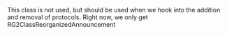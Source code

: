 This class is not used, but should be used when we hook into the addition and removal of protocols. Right now, we only get RG2ClassReorganizedAnnouncement